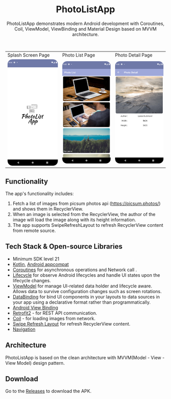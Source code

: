 <h1 align="center">PhotoListApp</h1>

<p align="center">  
 PhotoListApp demonstrates modern Android development with Coroutines, Coil, ViewModel, ViewBinding and Material Design based on MVVM architecture.
</p>
</br>

<table>
  <tr>
    <td>Splash Screen Page</td>
     <td>Photo List Page</td>
     <td>Photo Detail Page</td>
  </tr>
  <tr>
    <td><img src="/previews/splash.png" ></td>
    <td><img src="/previews/photolist.png" ></td>
    <td><img src="/previews/photodetail.png" ></td>
  </tr>
 </table>
 
## Functionality
The app's functionality includes:
1. Fetch a list of images from picsum photos api (https://picsum.photos/) and shows them in RecyclerView.
2. When an image is selected from the RecyclerView, the author of the image will load the image along with its height information.
3. The app supports SwipeRefreshLayout to refresh RecyclerView content from remote source.

## Tech Stack & Open-source Libraries
- Minimum SDK level 21
- [Kotlin](https://kotlinlang.org/), [Android appcompat](https://developer.android.com/jetpack/androidx/releases/appcompat)
- [Coroutines](https://github.com/Kotlin/kotlinx.coroutines) for asynchronous operations and Network call .
- [Lifecycle](https://developer.android.com/jetpack/androidx/releases/lifecycle) for observe Android lifecycles and handle UI states upon the lifecycle changes.
- [ViewModel](https://developer.android.com/topic/libraries/architecture/viewmodel) for manage UI-related data holder and lifecycle aware. Allows data to survive configuration changes such as screen rotations.
- [DataBinding](https://developer.android.com/topic/libraries/data-binding) for bind UI components in your layouts to data sources in your app using a declarative format rather than programmatically.
- [Android View Binding](https://developer.android.com/topic/libraries/view-binding)
- [Retrofit2](https://github.com/square/retrofit) - for REST API communication.
- [Coil](https://github.com/coil-kt/coil) - for loading images from network.
- [Swipe Refresh Layout](https://developer.android.com/jetpack/androidx/releases/swiperefreshlayout) for refresh RecyclerView content.
- [Navigation](https://developer.android.com/guide/navigation)

## Architecture
PhotoListApp is based on the clean architecture with MVVM(Model - View - View Model) design pattern.

## Download
Go to the [Releases](https://github.com/EsracanGungor/PhotoListApp/releases) to download the APK.
